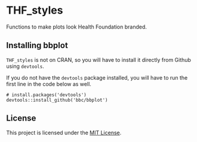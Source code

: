 # THF_styles
Functions to make plots look Health Foundation branded.

## Installing bbplot

`THF_styles` is not on CRAN, so you will have to install it directly from Github using `devtools`. 

If you do not have the `devtools` package installed, you will have to run the first line in the code below as well. 


```
# install.packages('devtools')
devtools::install_github('bbc/bbplot')
```


## License
This project is licensed under the [MIT License](LICENSE).
